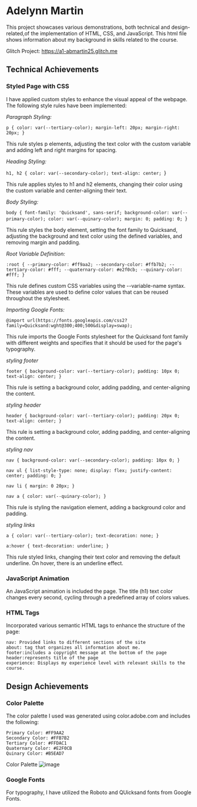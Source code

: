 # Adelynn Martin
This project showcases various demonstrations, both technical and design-related,of the implementation of HTML, CSS, and JavaScript. This html file shows information about my background in skills related to the course.

Glitch Project: https://a1-abmartin25.glitch.me



## Technical Achievements

### Styled Page with CSS

I have applied custom styles to enhance the visual appeal of the webpage. The following style rules have been implemented:

   *Paragraph Styling:*

`p {
  color: var(--tertiary-color);
  margin-left: 20px;
  margin-right: 20px;
}`

This rule styles p elements, adjusting the text color with the custom variable and adding left and right margins for spacing.

   *Heading Styling:*

`h1,
h2 {
  color: var(--secondary-color);
  text-align: center;
`}

This rule applies styles to h1 and h2 elements, changing their color using the custom variable and center-aligning their text.

   *Body Styling:*

`body {
  font-family: 'Quicksand', sans-serif;
  background-color: var(--primary-color);
  color: var(--quinary-color);
  margin: 0;
  padding: 0;
`}

This rule styles the body element, setting the font family to Quicksand, adjusting the background and text color using the defined variables, and removing margin and padding.

   *Root Variable Definition:*

`:root {
  --primary-color: #ff9aa2;
  --secondary-color: #ffb7b2;
  --tertiary-color: #fff;
  --quaternary-color: #e2f0cb;
  --quinary-color: #fff;
}`

This rule defines custom CSS variables using the --variable-name syntax. These variables are used to define color values that can be reused throughout the stylesheet.

   *Importing Google Fonts:*

`@import url(https://fonts.googleapis.com/css2?family=Quicksand:wght@300;400;500&display=swap);`

This rule imports the Google Fonts stylesheet for the Quicksand font family with different weights and specifies that it should be used for the page's typography.

   *styling footer*
   
`footer {
  background-color: var(--tertiary-color);
  padding: 10px 0;
  text-align: center;
}`
   
This rule is setting a background color, adding padding, and center-aligning the content.

   *styling header*
   
`header {
  background-color: var(--tertiary-color);
  padding: 20px 0;
  text-align: center;
}`
   
This rule is setting a background color, adding padding, and center-aligning the content.

 *styling nav*
   
`nav {
  background-color: var(--secondary-color);
  padding: 10px 0;
}`

`nav ul {
  list-style-type: none;
  display: flex;
  justify-content: center;
  padding: 0;
}`

`nav li {
  margin: 0 20px;
}`

`nav a {
  color: var(--quinary-color);
}`
   
This rule is styling the navigation element, adding a background color and padding. 

*styling links*
   
`a {
  color: var(--tertiary-color);
  text-decoration: none;
}`

`a:hover {
  text-decoration: underline;
}`

   
This rule styled links, changing their text color and removing the default underline. On hover, there is an underline effect.


### JavaScript Animation

An JavaScript animation is included the page. The title (h1) text color changes every second, cycling through a predefined array of colors values.

### HTML Tags

Incorporated various semantic HTML tags to enhance the structure of the page:

    nav: Provided links to different sections of the site
    about: tag that organizes all information about me.
    footer:includes a copyright message at the bottom of the page
    header:represents title of the page
    experience: Displays my experience level with relevant skills to the course.

## Design Achievements
### Color Palette

The color palette I used was generated using color.adobe.com and includes the following:

    Primary Color: #FF9AA2
    Secondary Color: #FFB7B2
    Tertiary Color: #FFDAC1
    Quaternary Color: #E2F0CB
    Quinary Color: #B5EAD7

Color Palette
![image](https://github.com/abmartin25/a1-abmartin/assets/101657738/43bea5cb-736e-4009-ace2-f737c9c0d62c)

### Google Fonts

For typography, I have utilized the Roboto and QUicksand fonts from Google Fonts. 
